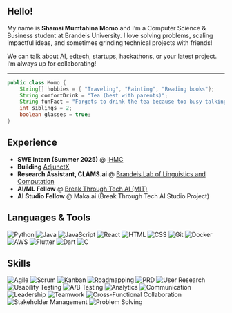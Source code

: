 ## Hello!

My name is **Shamsi Mumtahina Momo** and I’m a Computer Science & Business student at Brandeis University. I love solving problems, scaling impactful ideas, and sometimes grinding technical projects with friends!

We can talk about AI, edtech, startups, hackathons, or your latest project. I’m always up for collaborating! 

---

```java
public class Momo {
    String[] hobbies = { "Traveling", "Painting", "Reading books"};
    String comfortDrink = "Tea (best with parents)";
    String funFact = "Forgets to drink the tea because too busy talking";
    int siblings = 2;
    boolean glasses = true;
}
```
## Experience 
- **SWE Intern (Summer 2025)** @ [IHMC](https://ihmc.org) 
- **Building** [AdjunctX]([https:/adjunctx.info/](https://adjunctx.info/))
- **Research Assistant, CLAMS.ai** @ [Brandeis Lab of Linguistics and Computation](https://clams.ai/)
- **AI/ML Fellow** @ [Break Through Tech AI (MIT)](https://breakthroughtech.org/ai/)
- **AI Studio Fellow** @ Maka.ai (Break Through Tech AI Studio Project)

## Languages & Tools
![Python](https://img.shields.io/badge/Python-3776AB?logo=python&logoColor=white)
![Java](https://img.shields.io/badge/Java-007396?logo=openjdk&logoColor=white)
![JavaScript](https://img.shields.io/badge/JavaScript-F7DF1E?logo=javascript&logoColor=black)
![React](https://img.shields.io/badge/React-61DAFB?logo=react&logoColor=black)
![HTML](https://img.shields.io/badge/HTML5-E34F26?logo=html5&logoColor=white)
![CSS](https://img.shields.io/badge/CSS3-1572B6?logo=css3&logoColor=white)
![Git](https://img.shields.io/badge/Git-F05032?logo=git&logoColor=white)
![Docker](https://img.shields.io/badge/Docker-2496ED?logo=docker&logoColor=white)
![AWS](https://img.shields.io/badge/AWS-232F3E?logo=amazon-aws&logoColor=white)
![Flutter](https://img.shields.io/badge/Flutter-02569B?logo=flutter&logoColor=white)
![Dart](https://img.shields.io/badge/Dart-0175C2?logo=dart&logoColor=white)
![C](https://img.shields.io/badge/C-A8B9CC?logo=c&logoColor=black)


## Skills
![Agile](https://img.shields.io/badge/Agile-%20-0B0E14?labelColor=0B0E14&color=0B0E14)
![Scrum](https://img.shields.io/badge/Scrum-%20-0B0E14?labelColor=0B0E14&color=0B0E14)
![Kanban](https://img.shields.io/badge/Kanban-%20-0B0E14?labelColor=0B0E14&color=0B0E14)
![Roadmapping](https://img.shields.io/badge/Roadmapping-%20-0B0E14?labelColor=0B0E14&color=0B0E14)
![PRD](https://img.shields.io/badge/PRD-%20-0B0E14?labelColor=0B0E14&color=0B0E14)
![User Research](https://img.shields.io/badge/User%20Research-%20-0B0E14?labelColor=0B0E14&color=0B0E14)
![Usability Testing](https://img.shields.io/badge/Usability%20Testing-%20-0B0E14?labelColor=0B0E14&color=0B0E14)
![A/B Testing](https://img.shields.io/badge/A%2FB%20Testing-%20-0B0E14?labelColor=0B0E14&color=0B0E14)
![Analytics](https://img.shields.io/badge/Analytics-%20-0B0E14?labelColor=0B0E14&color=0B0E14)
![Communication](https://img.shields.io/badge/Communication-%20-0B0E14?labelColor=0B0E14&color=0B0E14)
![Leadership](https://img.shields.io/badge/Leadership-%20-0B0E14?labelColor=0B0E14&color=0B0E14)
![Teamwork](https://img.shields.io/badge/Teamwork-%20-0B0E14?labelColor=0B0E14&color=0B0E14)
![Cross-Functional Collaboration](https://img.shields.io/badge/Cross--Functional%20Collaboration-%20-0B0E14?labelColor=0B0E14&color=0B0E14)
![Stakeholder Management](https://img.shields.io/badge/Stakeholder%20Management-%20-0B0E14?labelColor=0B0E14&color=0B0E14)
![Problem Solving](https://img.shields.io/badge/Problem%20Solving-%20-0B0E14?labelColor=0B0E14&color=0B0E14)


